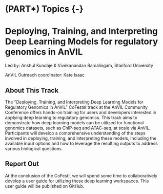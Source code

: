 # (PART\*) Topics {-}

# Deploying, Training, and Interpreting Deep Learning Models for regulatory genomics in AnVIL

Led by: Anshul Kundaje & Vivekanandan Ramalingam, Stanford University

AnVIL Outreach coordinator: Kate Isaac

## About This Track

The "Deploying, Training, and Interpreting Deep Learning Models for Regulatory Genomics in AnVIL" CoFests! track at the AnVIL Community Conference offers hands-on training for users and developers interested in applying deep learning to regulatory genomics. This track aims to demonstrate how deep learning models can be utilized for functional genomics datasets, such as ChIP-seq and ATAC-seq, at scale via AnVIL. Participants will develop a comprehensive understanding of the steps involved in deploying, training, and interpreting these models, including the available input options and how to leverage the resulting outputs to address various biological questions.

## Report Out

At the conclusion of the CoFest!, we will spend some time to collaboratively develop a user guide for utilizing these deep learning workspaces. This user guide will be published on GitHub.
